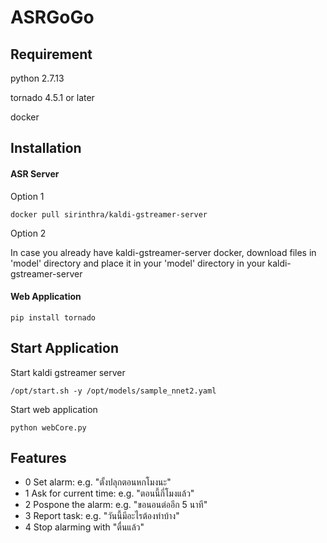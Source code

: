 # ASRGoGo
## Requirement
python 2.7.13

tornado 4.5.1 or later

docker

## Installation
#### ASR Server
Option 1
```
docker pull sirinthra/kaldi-gstreamer-server
```
Option 2

In case you already have kaldi-gstreamer-server docker, download files in 'model' directory and place it in your 'model' directory in your kaldi-gstreamer-server 
#### Web Application
```
pip install tornado
```


## Start Application
Start kaldi gstreamer server
```
/opt/start.sh -y /opt/models/sample_nnet2.yaml
```
Start web application
```
python webCore.py
```

## Features
- 0 Set alarm: e.g. "ตั้งปลุกตอนหกโมงนะ"
- 1 Ask for current time: e.g. "ตอนนี้กี่โมงแล้ว"
- 2 Pospone the alarm: e.g. "ขอนอนต่ออีก 5 นาที"
- 3 Report task: e.g. "วันนี้มีอะไรต้องทำบ้าง"
- 4 Stop alarming with "ตื่นแล้ว"

